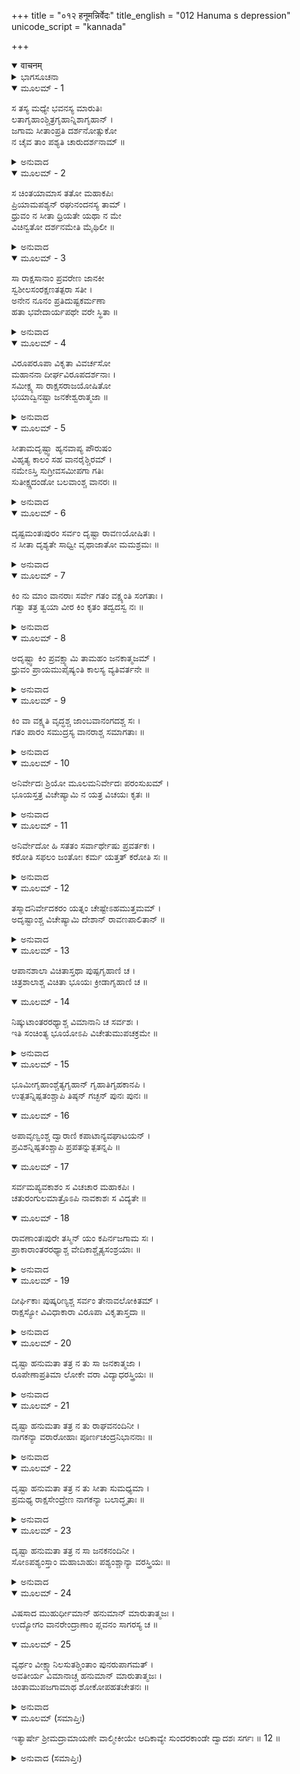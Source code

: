 +++
title = "०१२ हनूमन्निर्वेदः"
title_english = "012 Hanuma s depression"
unicode_script = "kannada"

+++
<details open><summary>वाचनम्</summary>

<div class="audioEmbed"  caption="श्रीराम-हरिसीताराममूर्ति-घनपाठिभ्यां वचनम्" src="https://archive.org/download/Ramayana-recitation-Sriram-harisItArAmamUrti-Ghanapaati-v2/Kanda_5/Kanda_5_SK-012-Hanuma_s_depression.mp3"></div>
</details>



<details><summary>ಭಾಗಸೂಚನಾ</summary>

ಸೀತಾದೇವಿಯು ಮರಣ ಹೊಂದಿರಬಹುದೆಂದು ಶಂಕಿಸಿ ಹನುಮಂತನು ದುಃಖಿತನಾದುದು, ಪುನಃ ಉತ್ಸಾಹದಿಂದ ಹುಡುಕಲು ಹೊರಟ್ಟಿದ್ದು, ಎಷ್ಟು ಹುಡುಕಿದರೂ ಸೀತೆಯು ದೊರಕದಿರಲು ಪುನಃ ಚಿಂತಾಮಗ್ನನಾದುದು
</details>

<details open><summary>ಮೂಲಮ್ - 1</summary>

ಸ ತಸ್ಯ ಮಧ್ಯೇ ಭವನಸ್ಯ ಮಾರುತಿಃ  
ಲತಾಗೃಹಾಂಶ್ಚಿತ್ರಗೃಹಾನ್ನಿಶಾಗೃಹಾನ್ ।  
ಜಗಾಮ ಸೀತಾಂಪ್ರತಿ ದರ್ಶನೋತ್ಸುಕೋ  
ನ ಚೈವ ತಾಂ ಪಶ್ಯತಿ ಚಾರುದರ್ಶನಾಮ್ ॥
</details>

<details><summary>ಅನುವಾದ</summary>

ಸೀತಾದೇವಿಯನ್ನು ನೋಡುವ ಉತ್ಸಾಹದಿಂದ ಕೂಡಿದ್ದ ಹನುಮಂತನು ರಾವಣನ ಅರಮನೆಯ ಮಧ್ಯಭಾಗದಲ್ಲಿದ್ದ ಲತಾಗೃಹಗಳನ್ನು, ಚಿತ್ರಗೃಹಗಳನ್ನು, ರಾತ್ರಿಗಳನ್ನು ಕಳೆಯುವ ವಿಹಾರಗೃಹಗಳನ್ನು ಹುಡುಕಿದನು. ಆದರೆ ಕಡು ಚೆಲುವೆಯಾದ ವೈದೇಹಿಯನ್ನು ಅಲ್ಲೆಲ್ಲೂ ಕಾಣಲಿಲ್ಲ.॥1॥
</details>

<details open><summary>ಮೂಲಮ್ - 2</summary>

ಸ ಚಿಂತಯಾಮಾಸ ತತೋ ಮಹಾಕಪಿಃ  
ಪ್ರಿಯಾಮಪಶ್ಯನ್ ರಘುನಂದನಸ್ಯ ತಾಮ್ ।  
ಧ್ರುವಂ ನ ಸೀತಾ ಧ್ರಿಯತೇ ಯಥಾ ನ ಮೇ  
ವಿಚಿನ್ವತೋ ದರ್ಶನಮೇತಿ ಮೈಥಿಲೀ ॥
</details>

<details><summary>ಅನುವಾದ</summary>

ಮಹಾಕಪಿಯಾದ ಆಂಜನೇಯನು ರಘುನಂದನನಾದ ಶ್ರೀರಾಮನ ಭಾರ್ಯೆಯಾದ ಸೀತಾದೇವಿಯನ್ನು ಕಾಣದೆ ಇಂತು ಚಿಂತಿಸಿದನು ‘‘ಎಲ್ಲ ಕಡೆಗಳಲ್ಲಿ ಹುಡುಕಿದರೂ ಕಣ್ಣಿಗೆ ಕಾಣದಿರುವುದರಿಂದ ಸೀತಾದೇವಿಯು ನಿಶ್ಚಯವಾಗಿ ಪ್ರಾಣಗಳನ್ನು ತೊರೆದಿರಬಹುದೇ?॥2॥
</details>

<details open><summary>ಮೂಲಮ್ - 3</summary>

ಸಾ ರಾಕ್ಷಸಾನಾಂ ಪ್ರವರೇಣ ಜಾನಕೀ  
ಸ್ವಶೀಲಸಂರಕ್ಷಣತತ್ಪರಾ ಸತೀ ।  
ಅನೇನ ನೂನಂ ಪ್ರತಿದುಷ್ಟಕರ್ಮಣಾ  
ಹತಾ ಭವೇದಾರ್ಯಪಥೇ ವರೇ ಸ್ಥಿತಾ ॥
</details>

<details><summary>ಅನುವಾದ</summary>

ಆರ್ಯರ ಶ್ರೇಷ್ಠವಾದ ಮಾರ್ಗವನ್ನೇ ಅನುಸರಿಸುತ್ತಿದ್ದ ಅವಳು ತನ್ನ ಶೀಲದ ಸಂರಕ್ಷಣೆಯಲ್ಲೇ ನಿರತಳಾಗಿದ್ದ ಕಾರಣ ರಾಕ್ಷಸಶ್ರೇಷ್ಠನಾದ ದುಷ್ಕರ್ಮಿಯಾದ ಈ ರಾವಣನಿಂದ ಪತಿವ್ರತೆಯಾದ ಜಾನಕಿಯು ವಧಿಸಲ್ಪಟ್ಟಿರಲೂಬಹುದು.॥3॥
</details>

<details open><summary>ಮೂಲಮ್ - 4</summary>

ವಿರೂಪರೂಪಾ ವಿಕೃತಾ ವಿವರ್ಚಸೋ  
ಮಹಾನನಾ ದೀರ್ಘವಿರೂಪದರ್ಶನಾಃ ।  
ಸಮೀಕ್ಷ್ಯ ಸಾ ರಾಕ್ಷಸರಾಜಯೋಷಿತೋ  
ಭಯಾದ್ವಿನಷ್ಟಾ ಜನಕೇಶ್ವರಾತ್ಮಜಾ ॥
</details>

<details><summary>ಅನುವಾದ</summary>

ರಾವಣನ ದಾಸಿಯರಾದ ರಾಕ್ಷಸಿಯರು ವಿಕಾರ ರೂಪವುಳ್ಳವರು. ಭಯಂಕರ ಆಕಾರವುಳ್ಳವರೂ, ವಿಶಾಲವಾದ ಮುಖವುಳ್ಳವರೂ, ದೀರ್ಘವಾಗಿಯೂ, ವಿಕಾರವಾಗಿಯೂ, ಕಣ್ಣುಗಳುಳ್ಳವರು. ಇಂತಹ ಭಯಂಕರ ರೂಪಿಣಿಯರಾದ ಕಾಂತಿಹೀನ ರಾಕ್ಷಸಿಯರನ್ನು ನೋಡಿ, ಭಯವಿಹ್ವಲಳಾದ ಜನಕನಂದಿನಿಯು ಕಣ್ಮರೆಯಾಗಿರಲೂಬಹುದು.॥4॥
</details>

<details open><summary>ಮೂಲಮ್ - 5</summary>

ಸೀತಾಮದೃಷ್ಟ್ವಾ ಹ್ಯನವಾಪ್ಯ ಪೌರುಷಂ  
ವಿಹೃತ್ಯ ಕಾಲಂ ಸಹ ವಾನರೈಶ್ಚಿರಮ್ ।  
ನಮೇಽಸ್ತಿ ಸುಗ್ರೀವಸಮೀಪಗಾ ಗತಿಃ  
ಸುತೀಕ್ಷ್ಣದಂಡೋ ಬಲವಾಂಶ್ಚ ವಾನರಃ ॥
</details>

<details><summary>ಅನುವಾದ</summary>

ಅಂಗದಾದಿ ವಾನರರೊಡನೆ ಬಹಳ ಕಾಲದವರೆಗೆ ಅಲೆದಾಡಿ, ಸೀತೆಯನ್ನು ಹುಡುಕಲು ಇಲ್ಲಿಗೆ ಬಂದರೂ ಅವಳನ್ನು ಇದುವರೆಗೂ ಕಾಣಲಾಗಲಿಲ್ಲ. ಎಲ್ಲ ಪುರುಷ ಪ್ರಯತ್ನಗಳೂ ನಿಷ್ಫಲವಾದುವು. ಆದುದರಿಂದ ಸುಗ್ರೀವನ ಬಳಿಗೆ ಹೋಗುವ ಮಾರ್ಗವು ನನಗಾಗಿ ಮುಚ್ಚಿಹೋಗಿದೆ. ಏಕೆಂದರೆ, ಬಲಿಷ್ಠನಾದ ಸುಗ್ರೀವನು ಅಪರಾಧವನ್ನು ಮಾಡಿದವರಿಗೆ ತೀಕ್ಷ್ಣವಾದ ದಂಡನೆಯನ್ನು ವಿಧಿಸುವನು.॥5॥
</details>

<details open><summary>ಮೂಲಮ್ - 6</summary>

ದೃಷ್ಟಮಂತಃಪುರಂ ಸರ್ವಂ ದೃಷ್ಟಾ ರಾವಣಯೋಷಿತಃ ।  
ನ ಸೀತಾ ದೃಶ್ಯತೇ ಸಾಧ್ವೀ ವೃಥಾಜಾತೋ ಮಮಶ್ರಮಃ ॥
</details>

<details><summary>ಅನುವಾದ</summary>

ರಾವಣನ ಅಂತಃಪುರದ ಎಲ್ಲ ಸ್ಥಳಗಳನ್ನು ನೋಡಿಯಾಯಿತು. ರಾಕ್ಷಸೇಶ್ವರನ ಪತ್ನಿಯರ ಮಧ್ಯದಲ್ಲಿ ಹುಡುಕಿದ್ದಾಯಿತು. ಆದರೆ ಸಾಧ್ವಿಯಾದ ಸೀತಾದೇವಿಯು ಎಲ್ಲೆಲ್ಲೂ ಕಾಣಲಿಲ್ಲ. ಇದರಿಂದಾಗಿ ಸಮುದ್ರವನ್ನು ಹಾರಿಕೊಂಡು ಇಲ್ಲಿಗೆ ಬಂದ ನನ್ನ ಪ್ರಯತ್ನವೆಲ್ಲ ನಿರರ್ಥಕವಾಯಿತಲ್ಲ.॥6॥
</details>

<details open><summary>ಮೂಲಮ್ - 7</summary>

ಕಿಂ ನು ಮಾಂ ವಾನರಾಃ ಸರ್ವೇ ಗತಂ ವಕ್ಷ್ಯಂತಿ ಸಂಗತಾಃ ।  
ಗತ್ವಾ ತತ್ರ ತ್ವಯಾ ವೀರ ಕಿಂ ಕೃತಂ ತದ್ವದಸ್ವ ನಃ ॥
</details>

<details><summary>ಅನುವಾದ</summary>

ನಾನೇನಾದರೂ ಈಗ ಹಿಂದಕ್ಕೆ ಹೋದರೆ ವಾನರರೆಲ್ಲರೂ ಸುತ್ತಲೂ ಸೇರಿ ನನ್ನನ್ನು ಪ್ರಶ್ನಿಸಲಿಕ್ಕಿಲ್ಲವೇ? ‘ವೀರನೇ! ನೀನು ಲಂಕೆಗೆ ಹೋಗಿ ಅಲ್ಲೇನುಮಾಡಿ ಬಂದೆ? ಎಂದು ಹೇಳು’ ಮುಂತಾಗಿ ಪ್ರಶ್ನಿಸುವರು.॥7॥
</details>

<details open><summary>ಮೂಲಮ್ - 8</summary>

ಅದೃಷ್ಟ್ವಾ ಕಿಂ ಪ್ರವಕ್ಷ್ಯಾಮಿ ತಾಮಹಂ ಜನಕಾತ್ಮಜಮ್ ।  
ಧ್ರುವಂ ಪ್ರಾಯಮುಪೈಷ್ಯಂತಿ ಕಾಲಸ್ಯ ವ್ಯತಿವರ್ತನೇ ॥
</details>

<details><summary>ಅನುವಾದ</summary>

ಜಾನಕಿಯನ್ನು ಕಾಣದಿರುವ ನಾನು ಅವರಿಗೆ ಏನೆಂದು ಸಮಾಧಾನ ಹೇಳಲೀ? ಮೇಲಾಗಿ ಸುಗ್ರೀವನು ಇತ್ತಿರುವ ಗಡುವು ಮೀರಿಹೋಗುತ್ತಿದೆ. ಅದರಿಂದ ಅವರೆಲ್ಲರೂ ಪ್ರಾಯೋಪವೇಶವನ್ನೇ ಮಾಡುವರು.॥8॥
</details>

<details open><summary>ಮೂಲಮ್ - 9</summary>

ಕಿಂ ವಾ ವಕ್ಷ್ಯತಿ ವೃದ್ಧಶ್ಚ ಜಾಂಬವಾನಂಗದಶ್ಚ ಸಃ ।  
ಗತಂ ಪಾರಂ ಸಮುದ್ರಸ್ಯ ವಾನರಾಶ್ಚ ಸಮಾಗತಾಃ ॥
</details>

<details><summary>ಅನುವಾದ</summary>

ನಾನು ಸಮುದ್ರದ ಉತ್ತರ ತೀರವನ್ನು ತಲುಪಿದೊಡನೆ ನನ್ನೊಡನೆ ಬಂದ ವೃದ್ಧರಾದ ಜಾಂಬವಂತರು ಏನನ್ನುತ್ತಾರೋ! ಅಂಗದನು ಏನನ್ನುವನೋ? ಉಳಿದ ಕಪಿಗಳು ಏನೆಂದು ಹೇಳುವರು? ನನ್ನನ್ನು ಖಂಡಿತವಾಗಿ ಧಿಕ್ಕರಿಸುವರು. ಆದುದರಿಂದ ನಾನು ಕೃತಕೃತ್ಯನಾಗದೆ ಹಿಂದಿರುಗುವಂತೆಯೇ ಇಲ್ಲ.॥9॥
</details>

<details open><summary>ಮೂಲಮ್ - 10</summary>

ಅನಿರ್ವೇದಃ ಶ್ರಿಯೋ ಮೂಲಮನಿರ್ವೇದಃ ಪರಂಸುಖಮ್ ।  
ಭೂಯಸ್ತತ್ರ ವಿಚೇಷ್ಯಾಮಿ ನ ಯತ್ರ ವಿಚಯಃ ಕೃತಃ ॥
</details>

<details><summary>ಅನುವಾದ</summary>

ಕಳವಳಗೊಳ್ಳದೆ ಉತ್ಸಾಹಶೀಲನಾಗುವುದೇ ಶ್ರೇಯಃ ಸಾಧನೆಗೆ ಮೂಲ. ಅದೇ ಪರಮ ಸುಖವನ್ನು ಕೊಡುತ್ತದೆ. ಆದುದರಿಂದ ನಾನು ಇದುವರೆಗೆ ಸೀತೆಯನ್ನು ಹುಡುಕದೇ ಇರುವ ಪ್ರದೇಶಗಳನ್ನು ಪುನಃ ಹುಡುಕುತ್ತೇನೆ.॥10॥
</details>

<details open><summary>ಮೂಲಮ್ - 11</summary>

ಅನಿರ್ವೇದೋ ಹಿ ಸತತಂ ಸರ್ವಾರ್ಥೇಷು ಪ್ರವರ್ತಕಃ ।  
ಕರೋತಿ ಸಫಲಂ ಜಂತೋಃ ಕರ್ಮ ಯತ್ತತ್ ಕರೋತಿ ಸಃ ॥
</details>

<details><summary>ಅನುವಾದ</summary>

ಉತ್ಸಾಹವೆಂಬುದೇ ಮನುಷ್ಯನನ್ನು ಯಾವಾಗಲೂ ಎಲ್ಲ ಕರ್ತವ್ಯಗಳಲ್ಲಿ ಪ್ರವರ್ತಿಸುತ್ತದೆ. ಪ್ರಯತ್ನದಲ್ಲಿ ನಿರಾಶನಾಗದೆ ಇರುವ ಮನುಷ್ಯನೇ ಪ್ರಾರಂಭಿಸಿದ ಕಾರ್ಯವನ್ನು ಸಫಲ ಗೊಳಿಸುತ್ತಾನೆ.॥11॥
</details>

<details open><summary>ಮೂಲಮ್ - 12</summary>

ತಸ್ಮಾದನಿರ್ವೇದಕರಂ ಯತ್ನಂ ಚೇಷ್ಟೇಽಹಮುತ್ತಮಮ್ ।  
ಅದೃಷ್ಟಾಂಶ್ಚ ವಿಚೇಷ್ಯಾಮಿ ದೇಶಾನ್ ರಾವಣಪಾಲಿತಾನ್ ॥
</details>

<details><summary>ಅನುವಾದ</summary>

ಆದುದರಿಂದ ಪ್ರಯತ್ನದಲ್ಲಿ ನಿರಾಶನಾಗದೆ ಉತ್ಸಾಹದಿಂದ ಚೆನ್ನಾದ ಪ್ರಯತ್ನವನ್ನು ಮುಂದವರಿಸುತ್ತೇನೆ. ರಾವಣನಿಂದ ಪಾಲಿಸಲ್ಪಟ್ಟ, ಇದುವರೆವಿಗೂ ಹುಡುಕದೇ ಇರುವ ಸ್ಥಳಗಳಲ್ಲಿ ಪುನಃ ಸೀತೆಯನ್ನು ಹುಡುಕುತ್ತೇನೆ.॥12॥
</details>

<details open><summary>ಮೂಲಮ್ - 13</summary>

ಆಪಾನಶಾಲಾ ವಿಚಿತಾಸ್ತಥಾ ಪುಷ್ಪಗೃಹಾಣಿ ಚ ।  
ಚಿತ್ರಶಾಲಾಶ್ಚ ವಿಚಿತಾ ಭೂಯಃ ಕ್ರೀಡಾಗೃಹಾಣಿ ಚ ॥
</details>

<details open><summary>ಮೂಲಮ್ - 14</summary>

ನಿಷ್ಕುಟಾಂತರರಥ್ಯಾಶ್ಚ ವಿಮಾನಾನಿ ಚ ಸರ್ವಶಃ ।  
ಇತಿ ಸಂಚಿಂತ್ಯ ಭೂಯೋಽಪಿ ವಿಚೇತುಮುಪಚಕ್ರಮೇ ॥
</details>

<details><summary>ಅನುವಾದ</summary>

ನಾನಿದುವರೆಗೆ ಪಾನಶಾಲೆಗಳಲ್ಲಿ, ಪುಷ್ಪಗೃಹಗಳಲ್ಲಿ, ಚಿತ್ರಶಾಲೆಗಳಲ್ಲಿ, ಕ್ರೀಡಾಗೃಹಗಳಲ್ಲಿ, ಅರಮನೆಯ ಕೈದೋಟಗಳಲ್ಲಿ, ಓಣಿಗಳಲ್ಲಿ, ಪುಷ್ಪಕವೇ ಮೊದಲಾದ ವಿಮಾನಗಳಲ್ಲಿ ಅರಮನೆಯ ಎಲ್ಲೆಡೆಗಳಲ್ಲೂ ಹುಡುಕಿದೆ. ಮುಂದೆ ಇವುಗಳನ್ನು ಬಿಟ್ಟು ಬೇರೆಡೆಗಳಲ್ಲಿ ಹುಡುಕುತ್ತೇನೆ. ಎಂದು ನಿಶ್ಚಯಿಸಿ ಪುನಃ ಹುಡುಕಲು ಪ್ರಾರಂಭಿಸಿದನು.॥13-14॥
</details>

<details open><summary>ಮೂಲಮ್ - 15</summary>

ಭೂಮೀಗೃಹಾಂಶ್ಚೆತ್ಯಗೃಹಾನ್ ಗೃಹಾತಿಗೃಹಕಾನಪಿ ।  
ಉತ್ಪತನ್ನಿಷ್ಪತಂಶ್ಚಾಪಿ ತಿಷ್ಠನ್ ಗಚ್ಛನ್ ಪುನಃ ಪುನಃ ॥
</details>

<details open><summary>ಮೂಲಮ್ - 16</summary>

ಅಪಾವೃಣ್ವಂಶ್ಚ ದ್ವಾರಾಣಿ ಕಪಾಟಾನ್ಯವಘಾಟಯನ್ ।  
ಪ್ರವಿಶನ್ನಿಷ್ಪತಂಶ್ಚಾಪಿ ಪ್ರಪತನ್ನುತ್ಪತನ್ನಪಿ ॥
</details>

<details open><summary>ಮೂಲಮ್ - 17</summary>

ಸರ್ವಮಪ್ಯವಕಾಶಂ ಸ ವಿಚಚಾರ ಮಹಾಕಪಿಃ ।  
ಚತುರಂಗುಲಮಾತ್ರೊಽಪಿ ನಾವಕಾಶಃ ಸ ವಿದ್ಯತೇ ॥
</details>

<details open><summary>ಮೂಲಮ್ - 18</summary>

ರಾವಣಾಂತಃಪುರೇ ತಸ್ಮಿನ್ ಯಂ ಕಪಿರ್ನಜಗಾಮ ಸಃ ।  
ಪ್ರಾಕಾರಾಂತರರಥ್ಯಾಶ್ಚ ವೇದಿಕಾಶ್ಚೈತ್ಯಸಂಶ್ರಯಾಃ ॥
</details>

<details><summary>ಅನುವಾದ</summary>

ನೆಲಮಾಳಿಗೆಗಳಲ್ಲಿಯೂ, ದೇವಾಲಯಗಳಲ್ಲಿಯೂ, ಮಂಟಪಗಳಲ್ಲಿಯೂ, ಮನೆಗಳಿಗೆ ಸ್ವಲ್ಪ ದೂರದಲ್ಲಿ ಸ್ವೇಚ್ಛಾ ವಿಹಾರ್ಥವಾಗಿ ನಿರ್ಮಿಸಿದ ಮನೆಗಳಲ್ಲಿಯೂ, ಪುನಃ-ಪುನಃ ಸೀತಾದೇವಿಯನ್ನು ಹುಡುಕತೊಡಗಿದನು. ಹಾಗೆ ಹೋಗುತ್ತಿರುವಾಗ ಹನುಮಂತನು ಒಮ್ಮೆ ನೆಗೆಯುತ್ತಾ, ಮತ್ತೊಮ್ಮೆ ಮೇಲಿನಿಂದ ಕೆಳಕ್ಕೆ ಧುಮುಕುತ್ತಾ, ಮಗದೊಮ್ಮೆ ಒಂದೆಡೆಯಲ್ಲಿ ನಿಂತು ನೋಡುತ್ತಿದ್ದನು. ಅನಂತರ ಪುನಃ ಮುಂದಕ್ಕೆ ಹೋಗುತ್ತಿದ್ದನು. ಮನೆಗಳ ಬಾಗಿಲುಗಳನ್ನು ತೆರೆಯುತ್ತಾ, ಚಿಕ್ಕ-ಚಿಕ್ಕ ಬಾಗಿಲುಗಳನ್ನು ತಟ್ಟುತ್ತಾ, ಒಮ್ಮೆ ಮನೆಯೊಳಗೆ ಪ್ರವೇಶಿಸುತ್ತಾ, ಅಲ್ಲಿ ಸೀತೆಯನ್ನು ಕಾಣದೆ ಹೊರಬಂದು, ಮನೆಯ ಮೇಲಕ್ಕೆ ಹಾರುತ್ತಾ, ಮೆಲಿನಿಂದ ಕೆಳಕ್ಕೆ ಧುಮುಕುತ್ತಾ ಹುಡುಕುತ್ತಿದ್ದನು. ಒಳಗೆ ಹೋಗಲು ಅವಕಾಶವಿದ್ದ ಎಲ್ಲ ಸ್ಥಳಗಳಲ್ಲಿಯೂ ಮಹಾ ಕಪಿಯಾದ ಹನುಮಂತನು ಸಂಚರಿಸಿದನು. ರಾವಣನ ಅಂತಃಪುರದಲ್ಲಿ ಹುಡುಕದಿರುವ ನಾಲ್ಕು ಅಂಗುಲ ಜಾಗವೂ ಉಳಿಯಲಿಲ್ಲ. ಪ್ರಾಕಾರದ ಒಳಭಾಗದಲ್ಲಿದ್ದ ಬೀದಿಗಳನ್ನು, ಚೌಕಗಳಲ್ಲಿರುವ ಜಗುಲಿಗಳನ್ನೂ, ಹಳ್ಳಗಳನ್ನೂ, ಸರೋವರಗಳನ್ನೂ, ಇತರ ಎಲ್ಲ ಪ್ರದೇಶಗಳನ್ನೂ ಅವನು ವೀಕ್ಷಿಸಿದನು.॥15-18॥
</details>

<details open><summary>ಮೂಲಮ್ - 19</summary>

ದೀರ್ಘಿಕಾಃ ಪುಷ್ಕರಿಣ್ಯಶ್ಚ ಸರ್ವಂ ತೇನಾವಲೋಕಿತಮ್ ।  
ರಾಕ್ಷಸ್ಯೋ ವಿವಿಧಾಕಾರಾ ವಿರೂಪಾ ವಿಕೃತಾಸ್ತದಾ ॥
</details>

<details><summary>ಅನುವಾದ</summary>

ವಿಧ-ವಿಧವಾದ ಆಕಾರಗಳನ್ನು ಹೊಂದಿದ್ದ, ವಿಕಾರ ರೂಪಿಣಿಯರಾಗಿದ್ದ, ವಿಕೃತರಾಗಿ ಕಾಣುತ್ತಿದ್ದ ರಾಕ್ಷಸಿಯರನ್ನು ಹನುಮಂತನು ಆ ಎಲ್ಲ ಸ್ಥಳಗಳಲ್ಲಿಯೂ ನೋಡಿದನು. ಆದರೆ ಜನಕನ ಮಗಳು ಮಾತ್ರ ಎಲ್ಲಿಯೂ ಕಾಣಲಿಲ್ಲ.॥19॥
</details>

<details open><summary>ಮೂಲಮ್ - 20</summary>

ದೃಷ್ಟಾ ಹನುಮತಾ ತತ್ರ ನ ತು ಸಾ ಜನಕಾತ್ಮಜಾ ।  
ರೂಪೇಣಾಪ್ರತಿಮಾ ಲೋಕೇ ವರಾ ವಿದ್ಯಾಧರಸ್ತ್ರಿಯಃ ॥
</details>

<details><summary>ಅನುವಾದ</summary>

ರೂಪದಲ್ಲಿ ಅಪ್ರತಿಮೆಯರಾದ ಶ್ರೇಷ್ಠರಾದ ವಿದ್ಯಾಧರ ಸ್ತ್ರೀಯರನ್ನು, ಹನುಮಂತನು ಅಲ್ಲಿ ನೋಡಿದನು. ಆದರೆ ರಾಘವನಿಗೆ ಆನಂದವನ್ನುಂಟುಮಾಡುವ ಸೀತೆಯನ್ನು ಮಾತ್ರ ನೋಡಲಿಲ್ಲ.॥20॥
</details>

<details open><summary>ಮೂಲಮ್ - 21</summary>

ದೃಷ್ಟಾ ಹನುಮತಾ ತತ್ರ ನ ತು ರಾಘವನಂದಿನೀ ।  
ನಾಗಕನ್ಯಾ ವರಾರೋಹಾಃ ಪೂರ್ಣಚಂದ್ರನಿಭಾನನಾಃ ॥
</details>

<details><summary>ಅನುವಾದ</summary>

ಪೂರ್ಣಚಂದ್ರನಂತೆ ಅಂದವಾದ ಮುಖಗಳನ್ನು ಹೊಂದಿದವರೂ, ರೂಪವೈಭವಸಂಪನ್ನರೂ, ಆದ ನಾಗಕನ್ಯೆಯರನ್ನು ಅಲ್ಲಿ ನೋಡಿದನು. ಆದರೆ ಹನುಮಂತನಿಗೆ ಸಾಧ್ವಿಯಾದ ಸೀತಾದೇವಿಯು ಕಂಡುಬರಲಿಲ್ಲ.॥21॥
</details>

<details open><summary>ಮೂಲಮ್ - 22</summary>

ದೃಷ್ಟಾ ಹನುಮತಾ ತತ್ರ ನ ತು ಸೀತಾ ಸುಮಧ್ಯಮಾ ।  
ಪ್ರಮಥ್ಯ ರಾಕ್ಷಸೇಂದ್ರೇಣ ನಾಗಕನ್ಯಾ ಬಲಾದ್ಧೃತಾಃ ॥
</details>

<details><summary>ಅನುವಾದ</summary>

ರಾವಣನು ಬಲಾತ್ಕಾರದಿಂದ ಸೆಳೆದು ತಂದು, ನಿರ್ಬಂಧದಲ್ಲಟ್ಟ ನಾಗಕನ್ಯೆಯರನ್ನು ನೋಡಿದನು. ಆದರೆ ಜನಕನಂದಿನಿಯನ್ನು ಮಾತ್ರ ನೋಡಲಿಲ್ಲ.॥22॥
</details>

<details open><summary>ಮೂಲಮ್ - 23</summary>

ದೃಷ್ಟಾ ಹನುಮತಾ ತತ್ರ ನ ಸಾ ಜನಕನಂದಿನೀ ।  
ಸೋಽಪಶ್ಯಂಸ್ತಾಂ ಮಹಾಬಾಹುಃ ಪಶ್ಯಂಶ್ಚಾನ್ಯಾ ವರಸ್ತ್ರಿಯಃ ॥
</details>

<details><summary>ಅನುವಾದ</summary>

ಮಹಾಬಾಹುವೂ, ಬುದ್ಧಿಶಾಲಿಯೂ ಆದ ವಾಯುನಂದನನು ಇತರ ಎಲ್ಲ ಶ್ರೇಷ್ಠ ನಾರಿಯರನ್ನು ಕಂಡರೂ ಸೀತಾದೇವಿಯನ್ನು ಕಾಣದೆ ವಿಚಾರಗ್ರಸ್ತನಾದನು.॥23॥
</details>

<details open><summary>ಮೂಲಮ್ - 24</summary>

ವಿಷಸಾದ ಮುಹುರ್ಧೀಮಾನ್ ಹನುಮಾನ್ ಮಾರುತಾತ್ಮಜಃ ।  
ಉದ್ಯೋಗಂ ವಾನರೇಂದ್ರಾಣಾಂ ಪ್ಲವನಂ ಸಾಗರಸ್ಯ ಚ ॥
</details>

<details open><summary>ಮೂಲಮ್ - 25</summary>

ವ್ಯರ್ಥಂ ವೀಕ್ಷ್ಯಾನಿಲಸುತಶ್ಚಿಂತಾಂ ಪುನರುಪಾಗಮತ್ ।  
ಅವತೀರ್ಯ ವಿಮಾನಾಚ್ಚ ಹನುಮಾನ್ ಮಾರುತಾತ್ಮಜಃ ।  
ಚಿಂತಾಮುಪಜಗಾಮಾಥ ಶೋಕೋಪಹತಚೇತನಃ ॥
</details>

<details><summary>ಅನುವಾದ</summary>

ಸೀತಾನ್ವೇಷಣೆಗಾಗಿ ಕಿಷ್ಕಿಂಧೆಯಿಂದ ಹೊರಟು ಎಲ್ಲ ದಿಕ್ಕುಗಳಿಗೂ ತೆರಳಿದ ವಾನರರ ಪ್ರಯತ್ನಗಳೂ, ತಾನು ಸಮುದ್ರವನ್ನು ಲಂಘಿಸಿದುದು ವ್ಯರ್ಥವಾಯಿತಲ್ಲ ಎಂದು ಭಾವಿಸಿ, ಅನಿಲ ನಂದನನು ಪುನಃ ಚಿಂತೆಯಲ್ಲಿ ಮುಳುಗಿದನು. ವಾಯುಸುತನಾದ ಹನುಮಂತನು ಪುಷ್ಪಕವಿಮಾನದಿಂದ ಕೆಳಗಿಳಿದು, ಶೋಕದಿಂದ ಕಂಗೆಟ್ಟು ಆಲೋಚಿಸತೊಡಗಿದನು. ॥24-25॥
</details>

<details open><summary>ಮೂಲಮ್ (ಸಮಾಪ್ತಿಃ)</summary>

ಇತ್ಯಾರ್ಷೇ ಶ್ರೀಮದ್ರಾಮಾಯಣೇ ವಾಲ್ಮೀಕೀಯೇ ಆದಿಕಾವ್ಯೇ ಸುಂದರಕಾಂಡೇ ದ್ವಾದಶಃ ಸರ್ಗಃ ॥ 12 ॥
</details>

<details><summary>ಅನುವಾದ (ಸಮಾಪ್ತಿಃ)</summary>

ಮಹರ್ಷಿವಾಲ್ಮೀಕಿ ವಿರಚಿತ ಆದಿಕಾವ್ಯವಾದ ಶ್ರೀಮದ್ರಾಮಾಯಣದ ಸುಂದರಕಾಂಡದಲ್ಲಿ ಹನ್ನೆರಡನೆಯ ಸರ್ಗವು ಮುಗಿಯಿತು.
</details>
